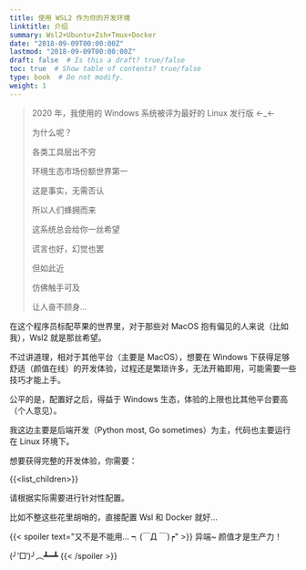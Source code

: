 ```yaml
---
title: 使用 WSL2 作为你的开发环境
linktitle: 介绍
summary: Wsl2+Ubuntu+Zsh+Tmux+Docker
date: "2018-09-09T00:00:00Z"
lastmod: "2018-09-09T00:00:00Z"
draft: false  # Is this a draft? true/false
toc: true  # Show table of contents? true/false
type: book  # Do not modify.
weight: 1
---
```


> 2020 年，我使用的 Windows 系统被评为最好的 Linux 发行版 ←_←
>
> 为什么呢？
>
> 各类工具层出不穷
>
> 环境生态市场份额世界第一
>
> 这是事实，无需否认
>
> 所以人们蜂拥而来
>
> 这系统总会给你一丝希望
>
> 谎言也好，幻觉也罢
>
> 但如此近
>
> 仿佛触手可及
>
> 让人奋不顾身...

在这个程序员标配苹果的世界里，对于那些对 MacOS 抱有偏见的人来说（比如我），Wsl2 就是那丝希望。

不过讲道理，相对于其他平台（主要是 MacOS），想要在 Windows 下获得足够舒适（颜值在线）的开发体验，过程还是繁琐许多，无法开箱即用，可能需要一些技巧才能上手。

公平的是，配置好之后，得益于 Windows 生态，体验的上限也比其他平台要高（个人意见）。

我这边主要是后端开发（Python most, Go sometimes）为主，代码也主要运行在 Linux 环境下。

想要获得完整的开发体验，你需要：

{{<list_children>}}

请根据实际需要进行针对性配置。

比如不整这些花里胡哨的，直接配置 Wsl 和 Docker 就好...

{{< spoiler text="又不是不能用... ┑(￣Д ￣)┍" >}} 异端~ 颜值才是生产力！<p>(╯‵□′)╯︵┻━┻ {{< /spoiler >}}
